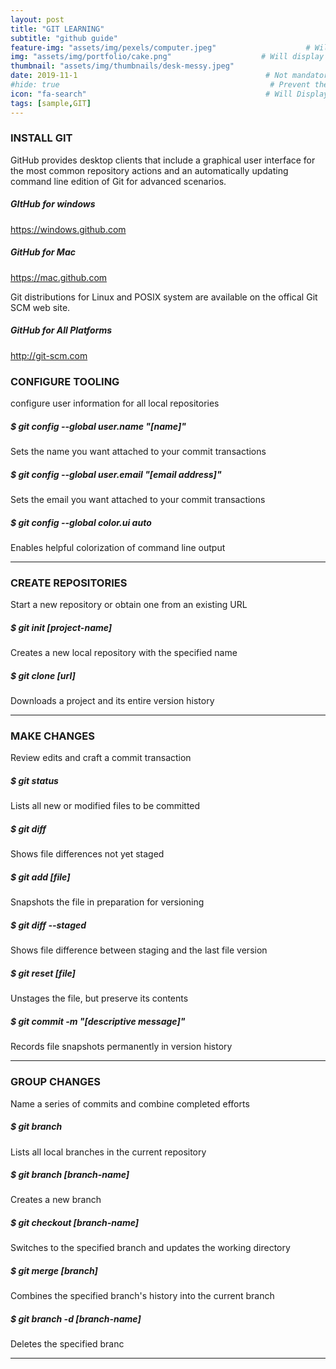 ```yaml
---
layout: post
title: "GIT LEARNING" 
subtitle: "github guide"   
feature-img: "assets/img/pexels/computer.jpeg"                    # Will display the image in the post
img: "assets/img/portfolio/cake.png"                    # Will display the image in the portfolio page
thumbnail: "assets/img/thumbnails/desk-messy.jpeg"
date: 2019-11-1                                          # Not mandatory, however needs to be in date format to display the date
#hide: true                                               # Prevent the page title to appear in the navbar
icon: "fa-search"                                        # Will Display only the fontawesome icon (here: fa-search) and not the title
tags: [sample,GIT]
---
```




### INSTALL GIT

GitHub provides desktop clients that include a graphical user interface for the most common repository actions and an automatically updating command line edition of Git for advanced scenarios.

##### GItHub for windows
<https://windows.github.com>

##### GitHub for Mac
<https://mac.github.com>

Git distributions for Linux and POSIX system are  available on the offical Git SCM web site.
    
    
##### GitHub for All Platforms
<http://git-scm.com>

### CONFIGURE TOOLING
configure user information for all local repositories

##### $ git config --global user.name "[name]"
Sets the name you want attached to your commit transactions

##### $ git config --global user.email "[email address]"
Sets the email you want attached to your commit transactions

##### $ git config --global color.ui auto
Enables helpful colorization of command line output

******

### CREATE REPOSITORIES
Start a new repository or obtain one from an existing URL

##### $ git init [project-name]
Creates a new local repository with the specified name

##### $ git clone [url]
Downloads a project and its entire version history

******

### MAKE CHANGES
Review edits and craft a commit transaction

##### $ git status
Lists all new or modified files to be committed

##### $ git diff
Shows file differences not yet staged

##### $ git add [file]
Snapshots the file in preparation for versioning

##### $ git diff --staged
Shows file difference between staging and the last file version

##### $ git reset [file]
Unstages the file, but preserve its contents

##### $ git commit -m "[descriptive message]"
Records file snapshots permanently in version history

*****


### GROUP CHANGES
Name a series of commits and combine completed efforts

##### $ git branch
Lists all local branches in the current repository

##### $ git branch [branch-name]
Creates a new branch 

##### $ git checkout [branch-name]
Switches to the specified branch and updates the working directory

##### $ git merge [branch]
Combines the specified branch's history into the current branch

##### $ git branch -d [branch-name]
Deletes the specified branc

******
  
  



